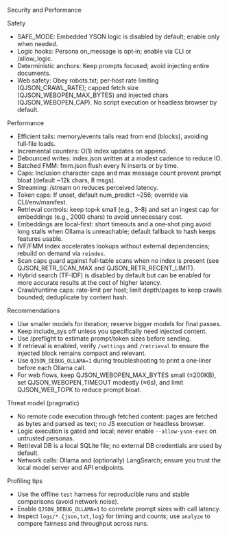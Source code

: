 Security and Performance

Safety
- SAFE_MODE: Embedded YSON logic is disabled by default; enable only when needed.
- Logic hooks: Persona on_message is opt‑in; enable via CLI or /allow_logic.
- Deterministic anchors: Keep prompts focused; avoid injecting entire documents.
- Web safety: Obey robots.txt; per‑host rate limiting (QJSON_CRAWL_RATE); capped fetch size (QJSON_WEBOPEN_MAX_BYTES) and injected chars (QJSON_WEBOPEN_CAP). No script execution or headless browser by default.

Performance
- Efficient tails: memory/events tails read from end (blocks), avoiding full‑file loads.
- Incremental counters: O(1) index updates on append.
- Debounced writes: index.json written at a modest cadence to reduce IO.
- Batched FMM: fmm.json flush every N inserts or by time.
- Caps: Inclusion character caps and max message count prevent prompt bloat (default ~12k chars, 8 msgs).
- Streaming: /stream on reduces perceived latency.
- Token caps: If unset, default num_predict ~256; override via CLI/env/manifest.
- Retrieval controls: keep top‑k small (e.g., 3–8) and set an ingest cap for embeddings (e.g., 2000 chars) to avoid unnecessary cost.
- Embeddings are local‑first: short timeouts and a one‑shot ping avoid long stalls when Ollama is unreachable; default fallback to hash keeps features usable.
- IVF/FMM index accelerates lookups without external dependencies; rebuild on demand via `reindex`.
- Scan caps guard against full‑table scans when no index is present (see QJSON_RETR_SCAN_MAX and QJSON_RETR_RECENT_LIMIT).
- Hybrid search (TF-IDF) is disabled by default but can be enabled for more accurate results at the cost of higher latency.
- Crawl/runtime caps: rate‑limit per host; limit depth/pages to keep crawls bounded; deduplicate by content hash.

Recommendations
- Use smaller models for iteration; reserve bigger models for final passes.
- Keep include_sys off unless you specifically need injected content.
- Use /preflight to estimate prompt/token sizes before sending.
- If retrieval is enabled, verify `/settings` and `/retrieval` to ensure the injected block remains compact and relevant.
- Use `QJSON_DEBUG_OLLAMA=1` during troubleshooting to print a one‑liner before each Ollama call.
- For web flows, keep QJSON_WEBOPEN_MAX_BYTES small (≤200KB), set QJSON_WEBOPEN_TIMEOUT modestly (≈6s), and limit QJSON_WEB_TOPK to reduce prompt bloat.

Threat model (pragmatic)
- No remote code execution through fetched content: pages are fetched as bytes and parsed as text; no JS execution or headless browser.
- Logic execution is gated and local; never enable `--allow-yson-exec` on untrusted personas.
- Retrieval DB is a local SQLite file; no external DB credentials are used by default.
- Network calls: Ollama and (optionally) LangSearch; ensure you trust the local model server and API endpoints.

Profiling tips
- Use the offline `test` harness for reproducible runs and stable comparisons (avoid network noise).
- Enable `QJSON_DEBUG_OLLAMA=1` to correlate prompt sizes with call latency.
- Inspect `logs/*.{json,txt,log}` for timing and counts; use `analyze` to compare fairness and throughput across runs.
